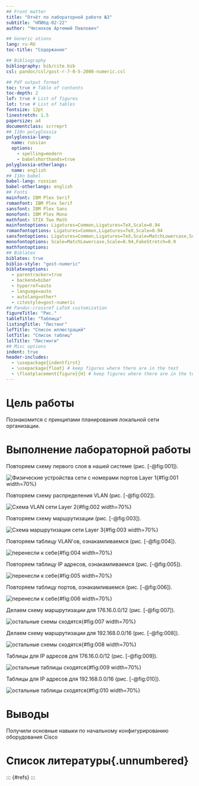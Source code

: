 ```yaml
---
## Front matter
title: "Отчёт по лабораторной работе №3"
subtitle: "НПИбд-02-22"
author: "Чесноков Артемий Павлович"

## Generic otions
lang: ru-RU
toc-title: "Содержание"

## Bibliography
bibliography: bib/cite.bib
csl: pandoc/csl/gost-r-7-0-5-2008-numeric.csl

## Pdf output format
toc: true # Table of contents
toc-depth: 2
lof: true # List of figures
lot: true # List of tables
fontsize: 12pt
linestretch: 1.5
papersize: a4
documentclass: scrreprt
## I18n polyglossia
polyglossia-lang:
  name: russian
  options:
	- spelling=modern
	- babelshorthands=true
polyglossia-otherlangs:
  name: english
## I18n babel
babel-lang: russian
babel-otherlangs: english
## Fonts
mainfont: IBM Plex Serif
romanfont: IBM Plex Serif
sansfont: IBM Plex Sans
monofont: IBM Plex Mono
mathfont: STIX Two Math
mainfontoptions: Ligatures=Common,Ligatures=TeX,Scale=0.94
romanfontoptions: Ligatures=Common,Ligatures=TeX,Scale=0.94
sansfontoptions: Ligatures=Common,Ligatures=TeX,Scale=MatchLowercase,Scale=0.94
monofontoptions: Scale=MatchLowercase,Scale=0.94,FakeStretch=0.9
mathfontoptions:
## Biblatex
biblatex: true
biblio-style: "gost-numeric"
biblatexoptions:
  - parentracker=true
  - backend=biber
  - hyperref=auto
  - language=auto
  - autolang=other*
  - citestyle=gost-numeric
## Pandoc-crossref LaTeX customization
figureTitle: "Рис."
tableTitle: "Таблица"
listingTitle: "Листинг"
lofTitle: "Список иллюстраций"
lotTitle: "Список таблиц"
lolTitle: "Листинги"
## Misc options
indent: true
header-includes:
  - \usepackage{indentfirst}
  - \usepackage{float} # keep figures where there are in the text
  - \floatplacement{figure}{H} # keep figures where there are in the text
---
```


# Цель работы

Познакомится с принципами планирования локальной сети организации.


# Выполнение лабораторной работы

Повторяем схему первого слоя в нашей системе (рис. [-@fig:001]).

![Физические устройства сети с номерами портов Layer 1](image/1.png){#fig:001 width=70%}

Повторяем схему распределения VLAN (рис. [-@fig:002]).

![Схема VLAN сети Layer 2 ](image/2.png){#fig:002 width=70%}

Повторяем схему маршрутизации (рис. [-@fig:003]).

![Схема маршрутизации сети Layer 3](image/3.png){#fig:003 width=70%}

Повторяем таблицу VLAN'ов, ознакамливаемся (рис. [-@fig:004]).

![перенесли к себе](image/4.png){#fig:004 width=70%}

Повторяем таблицу IP адресов, ознакамливаемся (рис. [-@fig:005]).

![перенесли к себе](image/5.png){#fig:005 width=70%}

Повторяем таблицу портов, ознакамливаемся (рис. [-@fig:006]).

![перенесли к себе](image/6.png){#fig:006 width=70%}

Делаем схему маршрутизации для 176.16.0.0/12 (рис. [-@fig:007]).

![остальные схемы сходятся](image/7.png){#fig:007 width=70%}

Делаем схему маршрутизации для 192.168.0.0/16 (рис. [-@fig:008]).

![остальные схемы сходятся](image/8.png){#fig:008 width=70%}

Таблицы для IP адресов для 176.16.0.0/12  (рис. [-@fig:009]).

![остальные таблицы сходятся](image/9.png){#fig:009 width=70%}

Таблицы для IP адресов для 192.168.0.0/16  (рис. [-@fig:010]).

![остальные таблицы сходятся](image/10.png){#fig:010 width=70%}





# Выводы

Получили основные навыки по начальному конфигурированию оборудования
Cisco

# Список литературы{.unnumbered}

::: {#refs}
:::
